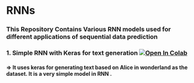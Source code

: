 # RNNs
### This Repository Contains Various RNN models used for different applications of sequential data prediction
### 1. Simple RNN with Keras for text generation [![Open In Colab](https://colab.research.google.com/assets/colab-badge.svg)](https://colab.research.google.com/github/AkashKhamkar/RNNs/blob/master/Simple%20RNN%20with%20Keras%20for%20text%20generation/RNN%20USING%20Cleaned%20Text%20file.ipynb)
#### => It uses keras for generating text based on Alice in wonderland as the dataset. It is a very simple model in RNN .
